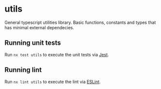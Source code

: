 # utils

General typescript utilities library. Basic functions, constants and types that has minimal external dependecies.

## Running unit tests

Run `nx test utils` to execute the unit tests via [Jest](https://jestjs.io).

## Running lint

Run `nx lint utils` to execute the lint via [ESLint](https://eslint.org/).
